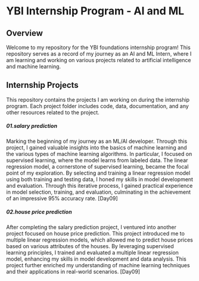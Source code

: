 # YBI Internship Program - AI and ML

## Overview
Welcome to my repository for the YBI foundations internship program! This repository serves as a record of my journey as an AI and ML Intern, where I am learning and working on various projects related to artificial intelligence and machine learning.



## Internship Projects
This repository contains the projects I am working on during the internship program. Each project folder includes code, data, documentation, and any other resources related to the project.

##### 01.salary prediction 
[](https://github.com/Poorani-27/AI-ML/tree/main/AI%20ML%20internship%20_ybi%20Foundation/Day09.Salary%20and%20house%20price%20prediction/salary%20prediction%20based%20on%20experience%20years)
Marking the beginning of my journey as an ML/AI developer. Through this project, I gained valuable insights into the basics of machine learning and the various types of machine learning algorithms. In particular, I focused on supervised learning, where the model learns from labeled data. The linear regression model, a cornerstone of supervised learning, became the focal point of my exploration. By selecting and training a linear regression model using both training and testing data, I honed my skills in model development and evaluation. Through this iterative process, I gained practical experience in model selection, training, and evaluation, culminating in the achievement of an impressive 95% accuracy rate. [Day09]

##### 02.house price prediction
[](https://github.com/Poorani-27/AI-ML/tree/main/AI%20ML%20internship%20_ybi%20Foundation/Day09.Salary%20and%20house%20price%20prediction/house%20price%20prediction)
After completing the salary prediction project, I ventured into another project focused on house price prediction. This project introduced me to multiple linear regression models, which allowed me to predict house prices based on various attributes of the houses. By leveraging supervised learning principles, I trained and evaluated a multiple linear regression model, enhancing my skills in model development and data analysis. This project further enriched my understanding of machine learning techniques and their applications in real-world scenarios. [Day09]

